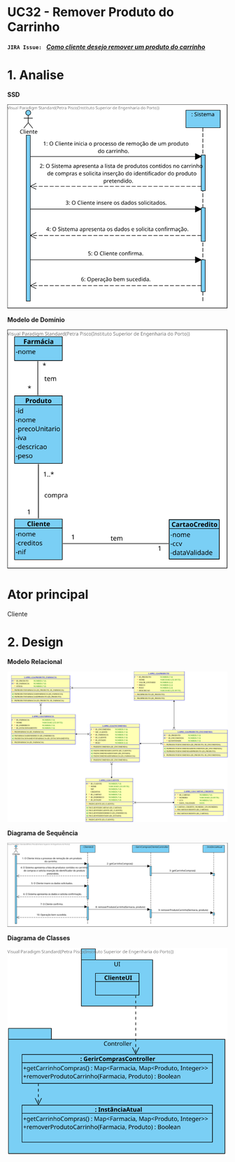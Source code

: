# **UC32 - Remover Produto do Carrinho**


#### `JIRA Issue: ` [_Como cliente desejo remover um produto do carrinho_](https://jira.dei.isep.ipp.pt/browse/LAP3AP5-218)
# **1. Analise**


**SSD**

![UC32_SSD.svg](UC32_SSD.svg)

**Modelo de Domínio**

![UC32_MD.svg](UC32_MD.svg)

# **Ator principal**

Cliente


# **2. Design**


**Modelo Relacional**

![UC32_MER.svg](UC32_MER.svg)

**Diagrama de Sequência**

![UC32_SD.svg](UC32_SD.svg)

**Diagrama de Classes** 

![UC32_CD.svg](UC32_CD.svg)